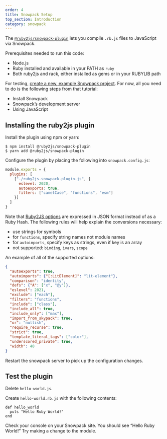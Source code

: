 ```yaml
---
order: 4
title: Snowpack Setup
top_section: Introduction
category: snowpack
---
```


The [`@ruby2js/snowpack-plugin`](https://github.com/ruby2js/ruby2js/tree/master/packages/snowpack-plugin)
lets you compile `.rb.js` files to JavaScript via Snowpack.

Prerequisites needed to run this code:

  * Node.js
  * Ruby installed and available in your PATH as `ruby`
  * Both ruby2js and rack, either installed as gems or in your RUBYLIB path


For testing, [create a new, example Snowpack project](https://www.snowpack.dev/tutorials/getting-started).
For now, all you need to do is the following steps from that tutorial:

 * Install Snowpack
 * Snowpack’s development server
 * Using JavaScript

## Installing the ruby2js plugin

Install the plugin using npm or yarn:

```
$ npm install @ruby2js/snowpack-plugin
$ yarn add @ruby2js/snowpack-plugin
```

Configure the plugin by placing the following into `snowpack.config.js`:

```js
module.exports = {
  plugins: [
    ["./ruby2js-snowpack-plugin.js", {
      eslevel: 2020,
      autoexports: true,
      filters: ["camelCase", "functions", "esm"]
    }]
  ]
}
```

Note that [Ruby2JS options](options) are expressed in JSON format instead of
as a Ruby Hash.  The following rules will help explain the conversions
necessary:

  * use strings for symbols
  * for `functions`, specify string names not module names
  * for `autoimports`, specify keys as strings, even if key is an array
  * not supported: `binding`, `ivars`, `scope`

An example of all of the supported options:

```json
{
  "autoexports": true,
  "autoimports": {"[:LitElement]": "lit-element"},
  "comparison": "identity",
  "defs": {"A": ["x", "@y"]},
  "eslevel": 2021,
  "exclude": ["each"],
  "filters": "functions",
  "include": ["class"],
  "include_all": true,
  "include_only": ["max"],
  "import_from_skypack": true,
  "or": "nullish",
  "require_recurse": true,
  "strict": true,
  "template_literal_tags": ["color"],
  "underscored_private": true,
  "width": 40
}
```

Restart the snowpack server to pick up the configuration changes.

## Test the plugin

Delete `hello-world.js`.

Create `hello-world.rb.js` with the following contents:

```
def hello_world
  puts "Hello Ruby World!"
end
```

Check your console on your Snowpack site. You should see “Hello Ruby World!”
Try making a change to the module. 
